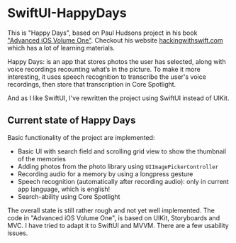 # SwiftUI-HappyDays

This is "Happy Days", based on Paul Hudsons project in his book ["Advanced iOS Volume One"](https://www.hackingwithswift.com/store/advanced-ios-1).
Checkout his website [hackingwithswift.com](https://www.hackingwithswift.com) which has a lot of learning materials.


Happy Days: is an app that stores photos the user has selected, along with voice recordings recounting what’s in the picture.
To make it more interesting, it uses speech recognition to transcribe the user's voice recordings, then store that transcription in Core Spotlight.

And as I like SwiftUI, I've rewritten the project using SwiftUI instead of UIKit.

## Current state of Happy Days

Basic functionality of the project are implemented:

- Basic UI with search field and scrolling grid view to show the thumbnail of the memories
- Adding photos from the photo library using `UIImagePickerController`
- Recording audio for a memory by using a longpress gesture
- Speech recognition (automatically after recording audio): only in current app language, which is english!
- Search-ability using Core Spotlight

The overall state is still rather rough and not yet well implemented. 
The code in "Advanced iOS Volume One", is based on UIKit, Storyboards and MVC. I have tried to adapt it to SwiftUI and MVVM. There are a few usability issues.

